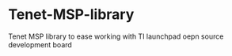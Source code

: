 Tenet-MSP-library
=================

Tenet MSP library to ease working with TI launchpad oepn source development board 